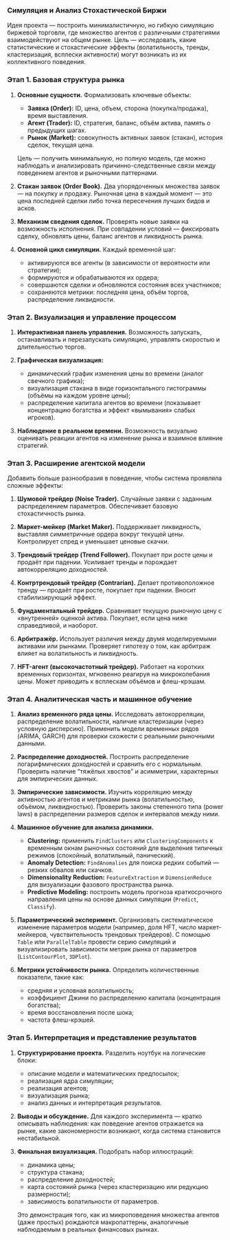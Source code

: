 ### **Симуляция и Анализ Стохастической Биржи**

Идея проекта — построить минималистичную, но гибкую симуляцию биржевой торговли, где множество агентов с различными стратегиями взаимодействуют на общем рынке. Цель — исследовать, какие статистические и стохастические эффекты (волатильность, тренды, кластеризация, всплески активности) могут возникать из их коллективного поведения.

### Этап 1. Базовая структура рынка

1. **Основные сущности.**
   Формализовать ключевые объекты:

   * **Заявка (Order):** ID, цена, объем, сторона (покупка/продажа), время выставления.
   * **Агент (Trader):** ID, стратегия, баланс, объём актива, память о предыдущих шагах.
   * **Рынок (Market):** совокупность активных заявок (стакан), история сделок, текущая цена.

   Цель — получить минимальную, но полную модель, где можно наблюдать и анализировать причинно-следственные связи между поведением агентов и рыночными паттернами.

2. **Стакан заявок (Order Book).**
   Два упорядоченных множества заявок — на покупку и продажу.
   Рыночная цена в каждый момент — это цена последней сделки либо точка пересечения лучших бидов и асков.

3. **Механизм сведения сделок.**
   Проверять новые заявки на возможность исполнения. При совпадении условий — фиксировать сделку, обновлять цены, баланс агентов и ликвидность рынка.

4. **Основной цикл симуляции.**
   Каждый временной шаг:

   * активируются все агенты (в зависимости от вероятности или стратегии);
   * формируются и обрабатываются их ордера;
   * совершаются сделки и обновляются состояния всех участников;
   * сохраняются метрики: последняя цена, объём торгов, распределение ликвидности.

### Этап 2. Визуализация и управление процессом

1. **Интерактивная панель управления.**
   Возможность запускать, останавливать и перезапускать симуляцию, управлять скоростью и длительностью торгов.

2. **Графическая визуализация:**

   * динамический график изменения цены во времени (аналог свечного графика);
   * визуализация стакана в виде горизонтального гистограммы (объёмы на каждом уровне цены);
   * распределение капитала агентов во времени (показывает концентрацию богатства и эффект «вымывания» слабых игроков).

3. **Наблюдение в реальном времени.**
   Возможность визуально оценивать реакции агентов на изменение рынка и взаимное влияние стратегий.

### Этап 3. Расширение агентской модели

Добавить больше разнообразия в поведение, чтобы система проявляла сложные эффекты:

1. **Шумовой трейдер (Noise Trader).**
   Случайные заявки с заданным распределением параметров. Обеспечивает базовую стохастичность рынка.

2. **Маркет-мейкер (Market Maker).**
   Поддерживает ликвидность, выставляя симметричные ордера вокруг текущей цены. Контролирует спред и уменьшает ценовые скачки.

3. **Трендовый трейдер (Trend Follower).**
   Покупает при росте цены и продаёт при падении. Усиливает тренды и порождает автокорреляцию доходностей.

4. **Контртрендовый трейдер (Contrarian).**
   Делает противоположное тренду — продаёт при росте, покупает при падении. Вносит стабилизирующий эффект.

5. **Фундаментальный трейдер.**
   Сравнивает текущую рыночную цену с «внутренней» оценкой актива. Покупает, если цена ниже справедливой, и наоборот.

6. **Арбитражёр.**
   Использует различия между двумя моделируемыми активами или рынками. Проверяет гипотезу о том, как арбитраж влияет на волатильность и ликвидность.

7. **HFT-агент (высокочастотный трейдер).**
   Работает на коротких временных горизонтах, мгновенно реагируя на микроколебания цены. Может приводить к всплескам объёмов и флеш-крэшам.

### Этап 4. Аналитическая часть и машинное обучение

1. **Анализ временного ряда цены.**
   Исследовать автокорреляции, распределение волатильности, наличие кластеризации (через условную дисперсию).
   Применить модели временных рядов (ARIMA, GARCH) для проверки схожести с реальными рыночными данными.

2. **Распределение доходностей.**
   Построить распределение логарифмических доходностей и сравнить его с нормальным.
   Проверить наличие “тяжёлых хвостов” и асимметрии, характерных для эмпирических данных.

3. **Эмпирические зависимости.**
   Изучить корреляцию между активностью агентов и метриками рынка (волатильностью, объёмом, ликвидностью).
   Проверить законы степенного типа (power laws) в распределении размеров сделок и интервалов между ними.

4. **Машинное обучение для анализа динамики.**

   * **Clustering:** применить `FindClusters` или `ClusteringComponents` к временным окнам рыночных состояний для выделения типичных режимов (спокойный, волатильный, панический).
   * **Anomaly Detection:** `FindAnomalies` для поиска редких событий — резких обвалов или скачков.
   * **Dimensionality Reduction:** `FeatureExtraction` и `DimensionReduce` для визуализации фазового пространства рынка.
   * **Predictive Modeling:** построить модель прогноза краткосрочного направления цены на основе данных симуляции (`Predict`, `Classify`).

5. **Параметрический эксперимент.**
   Организовать систематическое изменение параметров модели (например, доля HFT, число маркет-мейкеров, чувствительность трендовых трейдеров).
   С помощью `Table` или `ParallelTable` провести серию симуляций и визуализировать зависимости метрик рынка от параметров (`ListContourPlot`, `3DPlot`).

6. **Метрики устойчивости рынка.**
   Определить количественные показатели, такие как:

   * средняя и условная волатильность;
   * коэффициент Джини по распределению капитала (концентрация богатства);
   * время восстановления после шока;
   * частота флеш-крэшей.

### Этап 5. Интерпретация и представление результатов

1. **Структурирование проекта.**
   Разделить ноутбук на логические блоки:

   * описание модели и математических предпосылок;
   * реализация ядра симуляции;
   * реализация агентов;
   * визуализация рынка;
   * анализ данных и интерпретация результатов.

2. **Выводы и обсуждение.**
   Для каждого эксперимента — кратко описывать наблюдения: как поведение агентов отражается на рынке, какие закономерности возникают, когда система становится нестабильной.

3. **Финальная визуализация.**
   Подобрать набор иллюстраций:

   * динамика цены;
   * структура стакана;
   * распределение доходностей;
   * карта состояний рынка (через кластеризацию или редукцию размерности);
   * зависимость волатильности от параметров.


   Это демонстрация того, как из микроповедения множества агентов (даже простых) рождаются макропаттерны, аналогичные наблюдаемым в реальных финансовых рынках.
